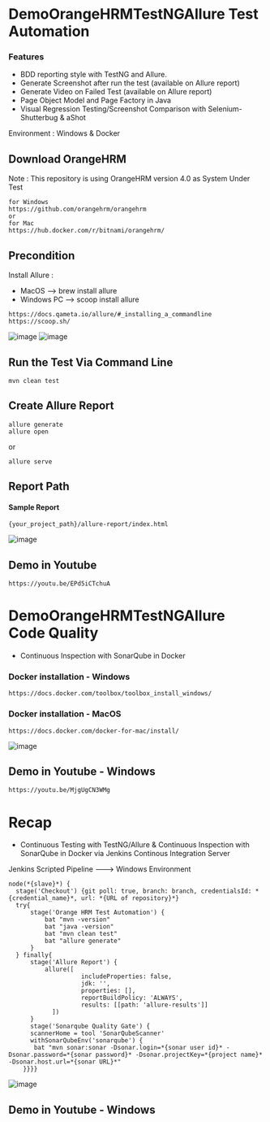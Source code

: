 # DemoOrangeHRMTestNGAllure Test Automation
### Features
- BDD reporting style with TestNG and Allure.
- Generate Screenshot after run the test (available on Allure report)
- Generate Video on Failed Test (available on Allure report)
- Page Object Model and Page Factory in Java
- Visual Regression Testing/Screenshot Comparison with Selenium-Shutterbug & aShot

Environment : Windows & Docker

## Download OrangeHRM
Note : This repository is using OrangeHRM version 4.0 as System Under Test
```
for Windows
https://github.com/orangehrm/orangehrm
or
for Mac
https://hub.docker.com/r/bitnami/orangehrm/
```


## Precondition
Install Allure :
- MacOS --> brew install allure
- Windows PC --> scoop install allure
```
https://docs.qameta.io/allure/#_installing_a_commandline
https://scoop.sh/
```
![image](https://user-images.githubusercontent.com/26521948/58747484-725e6980-849e-11e9-82d7-0a6e215298ac.png)
![image](https://user-images.githubusercontent.com/26521948/58747500-9326bf00-849e-11e9-8069-fcd5eb6901a7.png)

## Run the Test Via Command Line
```
mvn clean test
```

## Create Allure Report
```
allure generate
allure open
```
or
```
allure serve
```

## Report Path
#### Sample Report
```
{your_project_path}/allure-report/index.html
```
![image](https://user-images.githubusercontent.com/26521948/58747219-b9e2f680-849a-11e9-8ae1-e5a9d5b32c0b.png)

## Demo in Youtube
```
https://youtu.be/EPd5iCTchuA
```

# DemoOrangeHRMTestNGAllure Code Quality
- Continuous Inspection with SonarQube in Docker

### Docker installation - Windows
```
https://docs.docker.com/toolbox/toolbox_install_windows/
```

### Docker installation - MacOS
```
https://docs.docker.com/docker-for-mac/install/
```
![image](https://user-images.githubusercontent.com/26521948/58690464-276c2580-83bc-11e9-9c6a-a2729cd0fba7.png)

## Demo in Youtube - Windows
```
https://youtu.be/MjgUgCN3WMg
```

# Recap
- Continuous Testing with TestNG/Allure & Continuous Inspection with SonarQube in Docker via Jenkins Continous Integration Server

Jenkins Scripted Pipeline ---> Windows Environment
```
node(*{slave}*) {
  stage('Checkout') {git poll: true, branch: branch, credentialsId: *{credential_name}*, url: *{URL of repository}*}
  try{
      stage('Orange HRM Test Automation') {
          bat "mvn -version"
          bat "java -version"
          bat "mvn clean test"
          bat "allure generate"
      }
  } finally{
      stage('Allure Report') {
          allure([
                    includeProperties: false,
                    jdk: '',
                    properties: [],
                    reportBuildPolicy: 'ALWAYS',
                    results: [[path: 'allure-results']]
            ])
      }
      stage('Sonarqube Quality Gate') {
      scannerHome = tool 'SonarQubeScanner'
      withSonarQubeEnv('sonarqube') {
       bat "mvn sonar:sonar -Dsonar.login=*{sonar user id}* -Dsonar.password=*{sonar password}* -Dsonar.projectKey=*{project name}* -Dsonar.host.url=*{sonar URL}*"
    }}}}
```
![image](https://user-images.githubusercontent.com/26521948/58901028-df8a2d00-8732-11e9-8ce5-2a708a718227.png)

## Demo in Youtube - Windows
```

```
